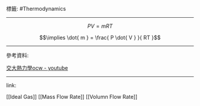 標籤: #Thermodynamics 

---

$$PV = mRT$$

$$\implies \dot{ m } = \frac{ P \dot{ V } }{ RT }$$

---

參考資料:

[交大熱力學ocw - youtube](https://youtube.com/playlist?list=PLj6E8qlqmkFt83RMhWiOggy669xF9Z3aA)

---

link:

[[Ideal Gas]]
[[Mass Flow Rate]]
[[Volumn Flow Rate]]